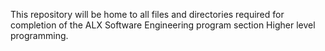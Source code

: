 This repository will be home to all files and directories required for completion of the ALX Software Engineering program section Higher level programming.
